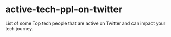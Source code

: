 # active-tech-ppl-on-twitter
List of some Top tech people that are active on Twitter and can impact your tech journey.
